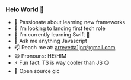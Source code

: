 ### Helo World 👋

- 🔭 Passionate about learning new frameworks
- 👯 I’m looking to landing first tech role
- 🌱 I’m currently learning Swift 🤖
- 💬 Ask me anything Javascript
- 📫 Reach me at: arreyetta1jnr@gmail.com
- 😄 Pronouns: HE/HIM
- ⚡ Fun fact: TS is way cooler than JS 😉
- 🤖 Open source gic


